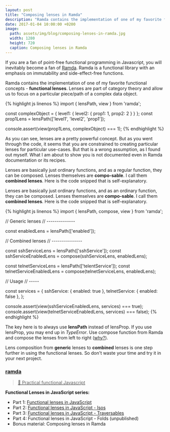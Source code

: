 ```yaml
---
layout: post
title: "Composing lenses in Ramda"
description: "Ramda contains the implementation of one of my favorite functional concepts - functional lenses. Lenses are part of category theory and allow us to focus on a particular piece/path of a complex data object."
date: 2017-01-04 10:00:00 +0200
image:
  path: assets/img/blog/composing-lenses-in-ramda.jpg
  width: 1280
  height: 720
  caption: Composing lenses in Ramda
---
```


<p class="lead">
  If you are a fan of point-free functional programming in Javascript, you will inevitably become a fan of <a href="https://ramdajs.com/">Ramda</a>.
  Ramda is a functional library with an emphasis on immutability and side-effect-free functions.
</p>

Ramda contains the implementation of one of my favorite functional concepts - **functional lenses**.
Lenses are part of category theory and allow us to focus on a particular piece/path of a complex data object.

{% highlight js linenos %}
import { lensPath, view } from 'ramda';

const complexObject = { level1: { level2: { prop1: 1, prop2: 2 } } };
const prop1Lens = lensPath(['level1', 'level2', 'prop1']);

console.assert(view(prop1Lens, complexObject) === 1);
{% endhighlight %}

As you can see, lenses are a pretty powerful concept. But as you went through the code, it seems that you are constrained to creating particular lenses for particular use-cases.
But that is a wrong assumption, as I found out myself. What I am about to show you is not documented even in Ramda documentation or its recipes.

Lenses are basically just ordinary functions, and as a regular function, they can be composed. 
Lenses themselves are **compo-sable**. I call them **combined lenses**. Here is the code snipped that is self-explanatory.

Lenses are basically just ordinary functions, and as an ordinary function, they can be composed. 
Lenses themselves are **compo-sable**. I call them **combined lenses**. Here is the code snipped that is self-explanatory.

{% highlight js linenos %}
import { lensPath, compose, view } from 'ramda';

// Generic lenses
// --------------

const enabledLens = lensPath(['enabled']);

// Combined lenses
// ---------------

const sshServiceLens = lensPath(['sshService']);
const sshServiceEnabledLens = compose(sshServiceLens, enabledLens);

const telnetServiceLens = lensPath(['telentService']);
const telnetServiceEnabledLens = compose(telnetServiceLens, enabledLens);

// Usage
// -----

const services = {
sshService: { enabled: true },
telnetService: { enabled: false },
};

console.assert(view(sshServiceEnabledLens, services) === true);
console.assert(view(telnetServiceEnabledLens, services) === false);
{% endhighlight %}

The key here is to always use **lensPath** instead of lensProp. 
If you use lensProp, you may end up in *TypeError*.
Use compose function from Ramda and compose the lenses from left to right ([why?](http://www.reddit.com/r/haskell/comments/23x3f3/lenses_dont_compose_backwards/)).

Lens composition from **generic** lenses to **combined** lenses is one step further in using the functional lenses. So don't waste your time and try it in your next project.

<div class="list-group mb-3">
  <a href="https://github.com/ramda/ramda" class="list-group-item list-group-item-action">
    <div class="d-flex w-100 justify-content-between">
      <h3 class="h5 mb-1"><i class="fab fa-github"></i> ramda</h3>
    </div>
    <blockquote class="blockquote fs-6 mb-1">
      &#128015; Practical functional Javascript
    </blockquote>
    <script type="application/ld+json">
      {
        "@context": "https://schema.org",
        "@type": "SoftwareSourceCode",
        "author": { "@id": "https://vladimirgorej.com" },
        "name": "ramda",
        "abstract": "Practical functional Javascript",
        "codeRepository": "https://github.com/ramda/ramda"
      }
    </script>
  </a>
</div>

**Functional Lenses in JavaScript series:**

- Part 1: [Functional lenses in JavaScript](https://www.linkedin.com/pulse/functional-lenses-javascript-vladim%C3%ADr-gorej/)
- Part 2: [Functional lenses in JavaScript - Isos](https://www.linkedin.com/pulse/functional-lenses-javascript-isos-vladim%C3%ADr-gorej/)
- Part 3: [Functional lenses in JavaScript - Traversables](https://www.linkedin.com/pulse/functional-lenses-javascript-traversables-vladim%C3%ADr-gorej/)
- Part 4: Functional lenses in JavaScript - Folds (unpublished)
- Bonus material: Composing lenses in Ramda